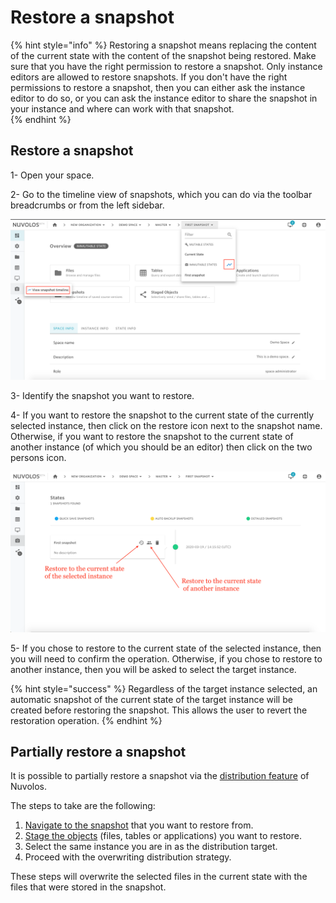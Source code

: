 # Restore a snapshot

{% hint style="info" %}
Restoring a snapshot means replacing the content of the current state with the content of the snapshot being restored. Make sure that you have the right permission to restore a snapshot. Only instance editors are allowed to restore snapshots. If you don't have the right permissions to restore a snapshot, then you can either ask the instance editor to do so, or you can ask the instance editor to share the snapshot in your instance and where can work with that snapshot.  
{% endhint %}

## **Restore a snapshot**

1- Open your space.

2- Go to the timeline view of snapshots, which you can do via the toolbar breadcrumbs or from the left sidebar.

![](../../.gitbook/assets/screen-shot-2020-03-19-at-3.17.21-pm.png)

3- Identify the snapshot you want to restore.

4- If you want to restore the snapshot to the current state of the currently selected instance, then click on the restore icon next to the snapshot name. Otherwise, if you want to restore the snapshot to the current state of another instance \(of which you should be an editor\) then click on the two persons icon.

![](../../.gitbook/assets/screen-shot-2020-03-19-at-3.21.54-pm.png)

5- If you chose to restore to the current state of the selected instance, then you will need to confirm the operation. Otherwise, if you chose to restore to another instance, then you will be asked to select the target instance.

{% hint style="success" %}
Regardless of the target instance selected, an automatic snapshot of the current state of the target instance will be created before restoring the snapshot. This allows the user to revert the restoration operation.
{% endhint %}

## Partially restore a snapshot

It is possible to partially restore a snapshot via the [distribution feature](../distribute-objects-in-nuvolos/) of Nuvolos.

The steps to take are the following:

1. [Navigate to the snapshot](../navigation-in-nuvolos.md) that you want to restore from.
2. [Stage the objects](../distribute-objects-in-nuvolos/#distributing-a-selected-list-of-items-a-worked-example) \(files, tables or applications\) you want to restore.
3. Select the same instance you are in as the distribution target.
4. Proceed with the overwriting distribution strategy.

These steps will overwrite the selected files in the current state with the files that were stored in the snapshot.





